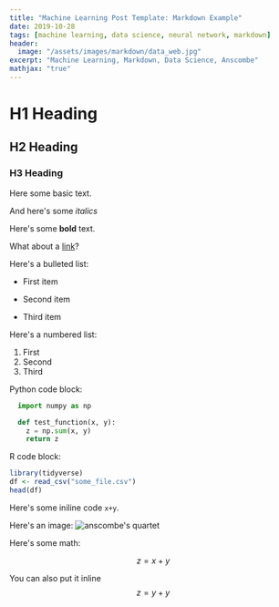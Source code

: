 ```yaml
---
title: "Machine Learning Post Template: Markdown Example"
date: 2019-10-28
tags: [machine learning, data science, neural network, markdown]
header:
  image: "/assets/images/markdown/data_web.jpg"
excerpt: "Machine Learning, Markdown, Data Science, Anscombe"
mathjax: "true"
---
```


# H1 Heading

## H2 Heading

### H3 Heading

Here some basic text.

And here's some *italics*

Here's some **bold** text.

What about a [link](https://github.com/joe-cipolla)?

Here's a bulleted list:
* First item
+ Second item
- Third item

Here's a numbered list:
1. First
2. Second
3. Third


Python code block:
```python
  import numpy as np

  def test_function(x, y):
    z = np.sum(x, y)
    return z
```


R code block:
```r
library(tidyverse)
df <- read_csv("some_file.csv")
head(df)
```

Here's some iniline code `x+y`.

Here's an image:
<img src="{{ site.url }}{{ site.baseurl }}/assets/images/markdown/anscombe.jpg" alt="anscombe's quartet">

Here's some math:

$$z=x+y$$

You can also put it inline $$z=y+y$$
